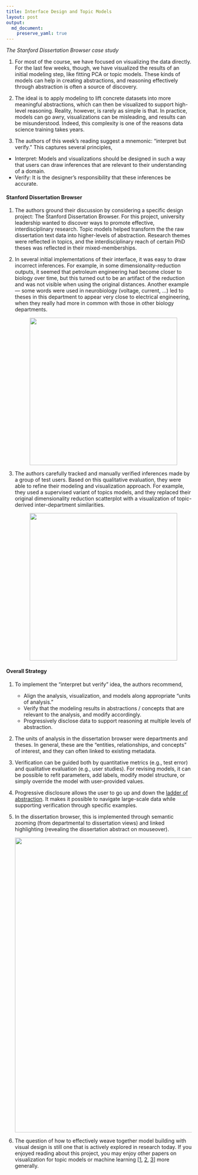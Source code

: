 ```yaml
---
title: Interface Design and Topic Models
layout: post
output: 
  md_document:
    preserve_yaml: true
---
```


*The Stanford Dissertation Browser case study*

1.  For most of the course, we have focused on visualizing the data
    directly. For the last few weeks, though, we have visualized the
    results of an initial modeling step, like fitting PCA or topic
    models. These kinds of models can help in creating abstractions, and
    reasoning effectively through abstraction is often a source of
    discovery.

2.  The ideal is to apply modeling to lift concrete datasets into more
    meaningful abstractions, which can then be visualized to support
    high-level reasoning. Reality, however, is rarely as simple is that.
    In practice, models can go awry, visualizations can be misleading,
    and results can be misunderstood. Indeed, this complexity is one of
    the reasons data science training takes years.

3.  The authors of this week’s reading suggest a mnemonic: “interpret
    but verify.” This captures several principles,

-   Interpret: Models and visualizations should be designed in such a
    way that users can draw inferences that are relevant to their
    understanding of a domain.
-   Verify: It is the designer’s responsibility that these inferences be
    accurate.

#### Stanford Dissertation Browser

1.  The authors ground their discussion by considering a specific design
    project: The Stanford Dissertation Browser. For this project,
    university leadership wanted to discover ways to promote effective,
    interdisciplinary research. Topic models helped transform the the
    raw dissertation text data into higher-levels of abstraction.
    Research themes were reflected in topics, and the interdisciplinary
    reach of certain PhD theses was reflected in their
    mixed-memberships.

2.  In several initial implementations of their interface, it was easy
    to draw incorrect inferences. For example, in some
    dimensionality-reduction outputs, it seemed that petroleum
    engineering had become closer to biology over time, but this turned
    out to be an artifact of the reduction and was not visible when
    using the original distances. Another example — some words were used
    in neurobiology (voltage, current, …) led to theses in this
    department to appear very close to electrical engineering, when they
    really had more in common with those in other biology departments.

    <p align="center">

    <img src="/stat679_notes/assets/week12-3/petroleum_case.png" width="400" />

    </p>

3.  The authors carefully tracked and manually verified inferences made
    by a group of test users. Based on this qualitative evaluation, they
    were able to refine their modeling and visualization approach. For
    example, they used a supervised variant of topics models, and they
    replaced their original dimensionality reduction scatterplot with a
    visualization of topic-derived inter-department similarities.

    <p align="center">

    <img src="/stat679_notes/assets/week12-3/radial_view.png" width="400" />

    </p>

#### Overall Strategy

1.  To implement the “interpret but verify” idea, the authors recommend,

    -   Align the analysis, visualization, and models along appropriate
        “units of analysis.”
    -   Verify that the modeling results in abstractions / concepts that
        are relevant to the analysis, and modify accordingly.
    -   Progressively disclose data to support reasoning at multiple
        levels of abstraction.

2.  The units of analysis in the dissertation browser were departments
    and theses. In general, these are the “entities, relationships, and
    concepts” of interest, and they can often linked to existing
    metadata.

3.  Verification can be guided both by quantitative metrics (e.g., test
    error) and qualitative evaluation (e.g., user studies). For revising
    models, it can be possible to refit parameters, add labels, modify
    model structure, or simply override the model with user-provided
    values.

4.  Progressive disclosure allows the user to go up and down the [ladder
    of abstraction](http://worrydream.com/LadderOfAbstraction/). It
    makes it possible to navigate large-scale data while supporting
    verification through specific examples.

5.  In the dissertation browser, this is implemented through semantic
    zooming (from departmental to dissertation views) and linked
    highlighting (revealing the dissertation abstract on mouseover).

    <p align="center">

    <img src="/stat679_notes/assets/week12-3/dissertation_browser_overview.png" width="800" />

    </p>

6.  The question of how to effectively weave together model building
    with visual design is still one that is actively explored in
    research today. If you enjoyed reading about this project, you may
    enjoy other papers on visualization for topic models or machine
    learning \[[1](https://visxai.io/), [2](https://distill.pub/),
    [3](https://www.sciencedirect.com/science/article/pii/S2468502X17300086)\]
    more generally.
